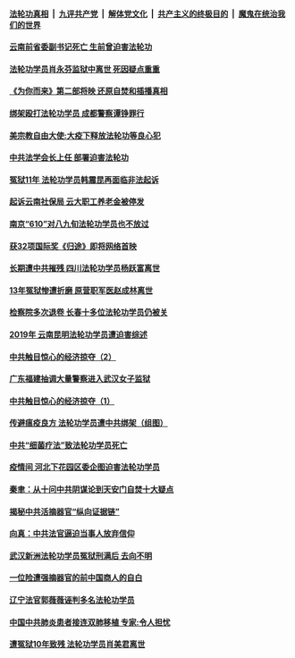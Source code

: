 

####  [法轮功真相](../../../../basic/blob/master/README.md?t=04050830) &nbsp;|&nbsp; [九评共产党](../../../../9ping.md/blob/master/README.md?t=04050830) &nbsp;|&nbsp; [解体党文化](../../../../jtdwh.md/blob/master/README.md?t=04050830)  &nbsp;|&nbsp; [共产主义的终极目的](../../../../gczydzjmd.md/blob/master/README.md?t=04050830) &nbsp;|&nbsp; [魔鬼在统治我们的世界](../../../../mgztzwmdsj.md/blob/master/README.md?t=04050830) 

#### [云南前省委副书记死亡 生前曾迫害法轮功](../pages/prog424/a102815697.md?t=04050830) 

#### [法轮功学员肖永芬监狱中离世 死因疑点重重](../pages/prog424/a102815656.md?t=04050830) 

#### [《为你而来》第二部将映 还原自焚和插播真相](../pages/prog424/a102815528.md?t=04050830) 

#### [绑架殴打法轮功学员 成都警察谭铮罪行](../pages/prog424/a102814814.md?t=04050830) 

#### [美宗教自由大使:大疫下释放法轮功等良心犯](../pages/prog424/a102814797.md?t=04050830) 

#### [中共法学会长上任 部署迫害法轮功](../pages/prog424/a102814695.md?t=04050830) 

#### [冤狱11年 法轮功学员韩震昆再面临非法起诉](../pages/prog424/a102814043.md?t=04050830) 

#### [起诉云南社保局 云大职工养老金被停发](../pages/prog424/a102813171.md?t=04050830) 

#### [南京“610”对八九旬法轮功学员也不放过](../pages/prog424/a102813146.md?t=04050830) 

#### [获32项国际奖《归途》即将网络首映](../pages/prog424/a102813056.md?t=04050830) 

#### [长期遭中共摧残 四川法轮功学员杨跃富离世](../pages/prog424/a102812270.md?t=04050830) 

#### [13年冤狱惨遭折磨 原营职军医赵成林离世](../pages/prog424/a102811485.md?t=04050830) 

#### [检察院多次退卷 长春十多位法轮功学员仍被关](../pages/prog424/a102811151.md?t=04050830) 

#### [2019年 云南昆明法轮功学员遭迫害综述](../pages/prog424/a102811124.md?t=04050830) 

#### [中共触目惊心的经济掠夺（2）](../pages/prog424/a102810965.md?t=04050830) 

#### [广东福建抽调大量警察进入武汉女子监狱](../pages/prog424/a102810320.md?t=04050830) 

#### [中共触目惊心的经济掠夺（1）](../pages/prog424/a102810282.md?t=04050830) 

#### [传避瘟疫良方 法轮功学员遭中共绑架（组图）](../pages/prog424/a102809488.md?t=04050830) 

#### [中共“细菌疗法”致法轮功学员死亡](../pages/prog424/a102808914.md?t=04050830) 

#### [疫情间 河北下花园区委企图迫害法轮功学员](../pages/prog424/a102808785.md?t=04050830) 

#### [秦聿：从十问中共阴谋论到天安门自焚十大疑点](../pages/prog424/a102808624.md?t=04050830) 

#### [揭秘中共活摘器官“纵向证据链”](../pages/prog424/a102807808.md?t=04050830) 

#### [向真：中共法官逼迫当事人放弃信仰](../pages/prog424/a102805223.md?t=04050830) 

#### [武汉新洲法轮功学员冤狱刑满后 去向不明](../pages/prog424/a102804984.md?t=04050830) 

#### [一位险遭强摘器官的前中国商人的自白](../pages/prog424/a102804190.md?t=04050830) 

#### [辽宁法官郭薇薇诬判多名法轮功学员](../pages/prog424/a102803138.md?t=04050830) 

#### [中国中共肺炎患者接连双肺移植 专家:令人担忧](../pages/prog424/a102801466.md?t=04050830) 

#### [遭冤狱10年致残 法轮功学员肖美君离世](../pages/prog424/a102801324.md?t=04050830) 

